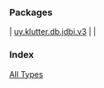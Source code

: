 


### Packages


| [uy.klutter.db.jdbi.v3](uy.klutter.db.jdbi.v3/index.md) |  |


### Index

[All Types](alltypes/index.md)